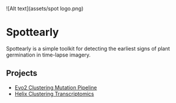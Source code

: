 ![Alt text](assets/spot logo.png)
# Spottearly

Spottearly is a simple toolkit for detecting the earliest signs of plant germination in time-lapse imagery.

## Projects

- [Evo2 Clustering Mutation Pipeline](evo2_clustering_mutation_pipeline.md)
- [Helix Clustering Transcriptomics](helix_clustering_transcriptomics.md)
